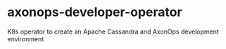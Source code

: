 # axonops-developer-operator
K8s operator to create an Apache Cassandra and AxonOps development environment
